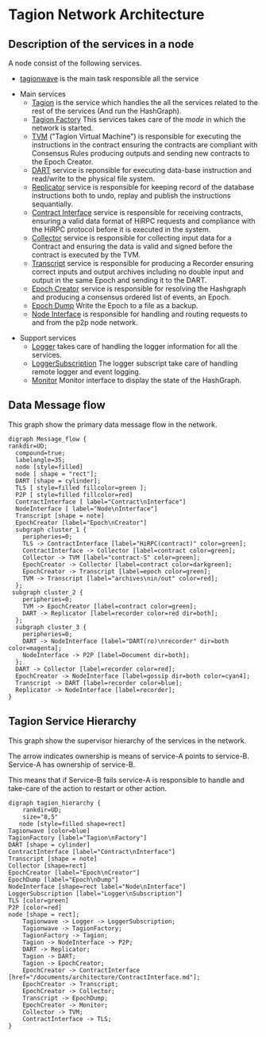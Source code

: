 # Tagion Network Architecture

## Description of the services in a node
A node consist of the following services.


* [tagionwave](/src/bin-wave/README.md) is the main task responsible all the service
- Main services
	- [Tagion](/documents/architecture/Tagion.md) is the service which handles the all the services related to the rest of the services (And run the HashGraph).
	- [Tagion Factory](/documents/architecture/TagionFactory.md) This services takes care of the *mode* in which the network is started.
	- [TVM](/documents/architecture/TVM.md) ("Tagion Virtual Machine") is responsible for executing the instructions in the contract ensuring the contracts are compliant with Consensus Rules producing outputs and sending new contracts to the Epoch Creator.
	- [DART](/documents/architecture/DART.md "Distributed Archive of Random Transactions") service is reponsible for executing data-base instruction and read/write to the physical file system.
	- [Replicator](/documents/architecture/Replicator.md) service is responsible for keeping record of the database instructions both to undo, replay and publish the instructions sequantially.
	- [Contract Interface](/documents/architecture/ContractInterface.md) service is responsible for receiving contracts, ensuring a valid data format of HiRPC requests and compliance with the HiRPC protocol before it is executed in the system. 
	- [Collector](/documents/architecture/Collector.md) service is responsible for collecting input data for a Contract and ensuring the data is valid and signed before the contract is executed by the TVM.
	- [Transcript](/documents/architecture/Transcript.md) service is responsible for producing a Recorder ensuring correct inputs and output archives including no double input and output in the same Epoch and sending it to the DART.
	- [Epoch Creator](/documents/architecture/EpochCreator.md) service is responsible for resolving the Hashgraph and producing a consensus ordered list of events, an Epoch. 
	- [Epoch Dump](/documents/architecture/EpochDump.md) Write the Epoch to a file as a backup.
	- [Node Interface](/documents/architecture/NodeInterface.md) is responsible for handling and routing requests to and from the p2p node network.

* Support services
	- [Logger](/documents/architecture/Logger.md) takes care of handling the logger information for all the services.
	- [LoggerSubscription](/document/architecture/LoggerSubscription.md) The logger subscript take care of handling remote logger and event logging.
	- [Monitor](/documents/architecture/Monitor.md) Monitor interface to display the state of the HashGraph.


## Data Message flow
This graph show the primary data message flow in the network.

```graphviz
digraph Message_flow {
rankdir=UD;
  compound=true;
  labelangle=35;
  node [style=filled]
  node [ shape = "rect"];
  DART [shape = cylinder];
  TLS [ style=filled fillcolor=green ];
  P2P [ style=filled fillcolor=red]
  ContractInterface [ label="Contract\nInterface"]
  NodeInterface [ label="Node\nInterface"]
  Transcript [shape = note]
  EpochCreator [label="Epoch\nCreator"]
  subgraph cluster_1 {
    peripheries=0;
    TLS -> ContractInterface [label="HiRPC(contract)" color=green];
 	ContractInterface -> Collector [label=contract color=green];
	Collector -> TVM [label="contract-S" color=green];
	EpochCreator -> Collector [label=contract color=darkgreen];
	EpochCreator -> Transcript [label=epoch color=green];
    TVM -> Transcript [label="archives\nin/out" color=red];
  };
 subgraph cluster_2 {
    peripheries=0;
	TVM -> EpochCreator [label=contract color=green];
    DART -> Replicator [label=recorder color=red dir=both];
  };
  subgraph cluster_3 {
    peripheries=0;
	DART -> NodeInterface [label="DART(ro)\nrecorder" dir=both color=magenta];
    NodeInterface -> P2P [label=Document dir=both];
  };
  DART -> Collector [label=recorder color=red];
  EpochCreator -> NodeInterface [label=gossip dir=both color=cyan4];
  Transcript -> DART [label=recorder color=blue];
  Replicator -> NodeInterface [label=recorder];
}
```

## Tagion Service Hierarchy

This graph show the supervisor hierarchy of the services in the network.

The arrow indicates ownership is means of service-A points to service-B. Service-A has ownership of service-B.

This means that if Service-B fails service-A is responsible to handle and take-care of the action to restart or other action.


```graphviz
digraph tagion_hierarchy {
    rankdir=UD;
    size="8,5"
   node [style=filled shape=rect]
Tagionwave [color=blue]
TagionFactory [label="Tagion\nFactory"]
DART [shape = cylinder]
ContractInterface [label="Contract\nInterface"]
Transcript [shape = note]
Collector [shape=rect]
EpochCreator [label="Epoch\nCreator"]
EpochDump [label="Epoch\nDump"]
NodeInterface [shape=rect label="Node\nInterface"]
LoggerSubscription [label="Logger\nSubscription"]
TLS [color=green]
P2P [color=red]
node [shape = rect];
	Tagionwave -> Logger -> LoggerSubscription;
	Tagionwave -> TagionFactory;
	TagionFactory -> Tagion;
	Tagion -> NodeInterface -> P2P;
	DART -> Replicator;
	Tagion -> DART;
    Tagion -> EpochCreator;
	EpochCreator -> ContractInterface [href="/documents/architecture/ContractInterface.md"];
	EpochCreator -> Transcript;
	EpochCreator -> Collector;
	Transcript -> EpochDump;
	EpochCreator -> Monitor;
	Collector -> TVM;
	ContractInterface -> TLS;
}
```
